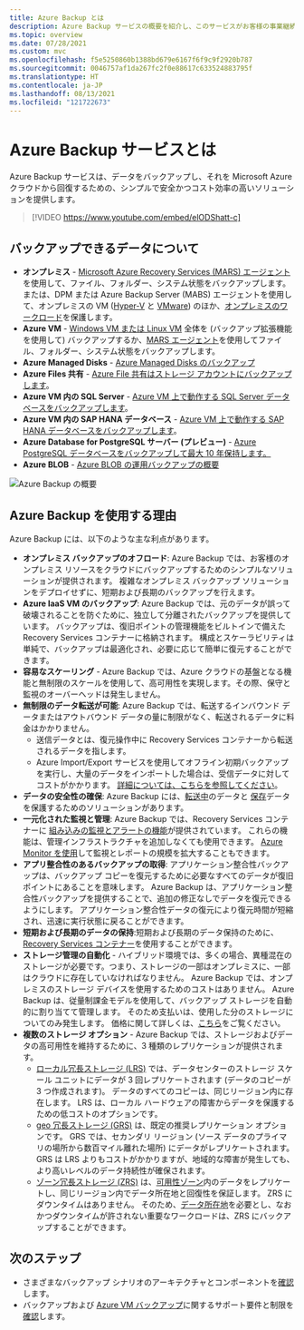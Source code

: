 ```yaml
---
title: Azure Backup とは
description: Azure Backup サービスの概要を紹介し、このサービスがお客様の事業継続とディザスター リカバリー (BCDR) 戦略にどのように寄与するかについて説明します。
ms.topic: overview
ms.date: 07/28/2021
ms.custom: mvc
ms.openlocfilehash: f5e5250860b1388bd679e6167f6f9c9f2920b787
ms.sourcegitcommit: 0046757af1da267fc2f0e88617c633524883795f
ms.translationtype: HT
ms.contentlocale: ja-JP
ms.lasthandoff: 08/13/2021
ms.locfileid: "121722673"
---
```

# <a name="what-is-the-azure-backup-service"></a>Azure Backup サービスとは

Azure Backup サービスは、データをバックアップし、それを Microsoft Azure クラウドから回復するための、シンプルで安全かつコスト効率の高いソリューションを提供します。

> [!VIDEO https://www.youtube.com/embed/elODShatt-c]

## <a name="what-can-i-back-up"></a>バックアップできるデータについて

- **オンプレミス** - [Microsoft Azure Recovery Services (MARS) エージェント](backup-support-matrix-mars-agent.md)を使用して、ファイル、フォルダー、システム状態をバックアップします。 または、DPM または Azure Backup Server (MABS) エージェントを使用して、オンプレミスの VM ([Hyper-V](back-up-hyper-v-virtual-machines-mabs.md) と [VMware](backup-azure-backup-server-vmware.md)) のほか、[オンプレミスのワークロード](backup-mabs-protection-matrix.md)を保護します。
- **Azure VM** - [Windows VM または Linux VM](backup-azure-vms-introduction.md) 全体を (バックアップ拡張機能を使用して) バックアップするか、[MARS エージェント](backup-azure-manage-mars.md)を使用してファイル、フォルダー、システム状態をバックアップします。
- **Azure Managed Disks** - [Azure Managed Disks のバックアップ](backup-managed-disks.md)
- **Azure Files 共有** - [Azure File 共有はストレージ アカウントにバックアップします](backup-afs.md)。
- **Azure VM 内の SQL Server** -  [Azure VM 上で動作する SQL Server データベースをバックアップします](backup-azure-sql-database.md)。
- **Azure VM 内の SAP HANA データベース** - [Azure VM 上で動作する SAP HANA データベースをバックアップします](backup-azure-sap-hana-database.md)。
- **Azure Database for PostgreSQL サーバー (プレビュー)**  -  [Azure PostgreSQL データベースをバックアップして最大 10 年保持します。](backup-azure-database-postgresql.md)
- **Azure BLOB** - [Azure BLOB の運用バックアップの概要](blob-backup-overview.md)

![Azure Backup の概要](./media/backup-overview/azure-backup-overview.png)

## <a name="why-use-azure-backup"></a>Azure Backup を使用する理由

Azure Backup には、以下のような主な利点があります。

- **オンプレミス バックアップのオフロード**: Azure Backup では、お客様のオンプレミス リソースをクラウドにバックアップするためのシンプルなソリューションが提供されます。 複雑なオンプレミス バックアップ ソリューションをデプロイせずに、短期および長期のバックアップを行えます。
- **Azure IaaS VM のバックアップ**: Azure Backup では、元のデータが誤って破壊されることを防ぐために、独立して分離されたバックアップを提供しています。 バックアップは、復旧ポイントの管理機能をビルトインで備えた Recovery Services コンテナーに格納されます。 構成とスケーラビリティは単純で、バックアップは最適化され、必要に応じて簡単に復元することができます。
- **容易なスケーリング** - Azure Backup では、Azure クラウドの基盤となる機能と無制限のスケールを使用して、高可用性を実現します。その際、保守と監視のオーバーヘッドは発生しません。
- **無制限のデータ転送が可能**: Azure Backup では、転送するインバウンド データまたはアウトバウンド データの量に制限がなく、転送されるデータに料金はかかりません。
  - 送信データとは、復元操作中に Recovery Services コンテナーから転送されるデータを指します。
  - Azure Import/Export サービスを使用してオフライン初期バックアップを実行し、大量のデータをインポートした場合は、受信データに対してコストがかかります。  [詳細については、こちらを参照してください](backup-azure-backup-import-export.md)。
- **データの安全性の確保**: Azure Backup には、[転送中](backup-azure-security-feature.md)のデータと [保存](backup-azure-security-feature-cloud.md)データを保護するためのソリューションがあります。
- **一元化された監視と管理**: Azure Backup では、Recovery Services コンテナーに [組み込みの監視とアラートの機能](backup-azure-monitoring-built-in-monitor.md)が提供されています。 これらの機能は、管理インフラストラクチャを追加しなくても使用できます。 [Azure Monitor を使用](backup-azure-monitoring-use-azuremonitor.md)して監視とレポートの規模を拡大することもできます。
- **アプリ整合性のあるバックアップの取得**: アプリケーション整合性バックアップは、バックアップ コピーを復元するために必要なすべてのデータが復旧ポイントにあることを意味します。 Azure Backup は、アプリケーション整合性バックアップを提供することで、追加の修正なしでデータを復元できるようにします。 アプリケーション整合性データの復元により復元時間が短縮され、迅速に実行状態に戻ることができます。
- **短期および長期のデータの保持**:短期および長期のデータ保持のために、[Recovery Services コンテナー](backup-azure-recovery-services-vault-overview.md)を使用することができます。
- **ストレージ管理の自動化** - ハイブリッド環境では、多くの場合、異種混在のストレージが必要です。つまり、ストレージの一部はオンプレミスに、一部はクラウドに存在していなければなりません。 Azure Backup では、オンプレミスのストレージ デバイスを使用するためのコストはありません。 Azure Backup は、従量制課金モデルを使用して、バックアップ ストレージを自動的に割り当てて管理します。 そのため支払いは、使用した分のストレージについてのみ発生します。 価格に関して詳しくは、[こちら](https://azure.microsoft.com/pricing/details/backup)をご覧ください。
- **複数のストレージ オプション** - Azure Backup では、ストレージおよびデータの高可用性を維持するために、3 種類のレプリケーションが提供されます。
  - [ローカル冗長ストレージ (LRS)](../storage/common/storage-redundancy.md#locally-redundant-storage) では、データセンターのストレージ スケール ユニットにデータが 3 回レプリケートされます (データのコピーが 3 つ作成されます)。 データのすべてのコピーは、同じリージョン内に存在します。 LRS は、ローカル ハードウェアの障害からデータを保護するための低コストのオプションです。
  - [geo 冗長ストレージ (GRS)](../storage/common/storage-redundancy.md#geo-redundant-storage) は、既定の推奨レプリケーション オプションです。 GRS では、セカンダリ リージョン (ソース データのプライマリの場所から数百マイル離れた場所) にデータがレプリケートされます。 GRS は LRS よりもコストがかかりますが、地域的な障害が発生しても、より高いレベルのデータ持続性が確保されます。
  - [ゾーン冗長ストレージ (ZRS)](../storage/common/storage-redundancy.md#zone-redundant-storage) は、[可用性ゾーン](../availability-zones/az-overview.md#availability-zones)内のデータをレプリケートし、同じリージョン内でデータ所在地と回復性を保証します。 ZRS にダウンタイムはありません。 そのため、[データ所在地](https://azure.microsoft.com/resources/achieving-compliant-data-residency-and-security-with-azure/)を必要とし、なおかつダウンタイムが許されない重要なワークロードは、ZRS にバックアップすることができます。

## <a name="next-steps"></a>次のステップ

- さまざまなバックアップ シナリオのアーキテクチャとコンポーネントを[確認](backup-architecture.md)します。
- バックアップおよび [Azure VM バックアップ](backup-support-matrix-iaas.md)に関するサポート要件と制限を[確認](backup-support-matrix.md)します。
